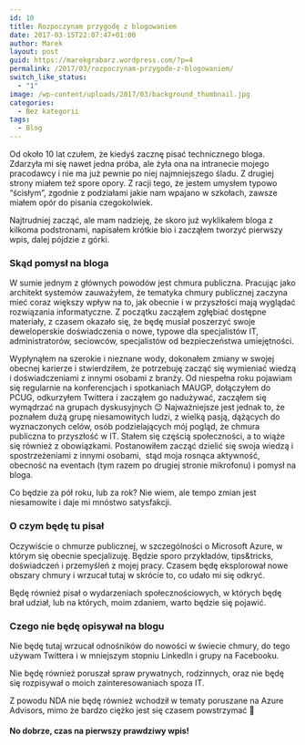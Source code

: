 ```yaml
---
id: 10
title: Rozpoczynam przygodę z blogowaniem
date: 2017-03-15T22:07:47+01:00
author: Marek
layout: post
guid: https://marekgrabarz.wordpress.com/?p=4
permalink: /2017/03/rozpoczynam-przygode-z-blogowaniem/
switch_like_status:
  - "1"
image: /wp-content/uploads/2017/03/background_thumbnail.jpg
categories:
  - Bez kategorii
tags:
  - Blog
---
```

Od około 10 lat czułem, że kiedyś zacznę pisać technicznego bloga. Zdarzyła mi się nawet jedna próba, ale żyła ona na intranecie mojego pracodawcy i nie ma już pewnie po niej najmniejszego śladu. Z drugiej strony miałem też spore opory. Z racji tego, że jestem umysłem typowo &#8220;ścisłym&#8221;, zgodnie z podziałami jakie nam wpajano w szkołach, zawsze miałem opór do pisania czegokolwiek.

Najtrudniej zacząć, ale mam nadzieję, że skoro już wyklikałem bloga z kilkoma podstronami, napisałem krótkie bio i zacząłem tworzyć pierwszy wpis, dalej pójdzie z górki.

### Skąd pomysł na bloga

W sumie jednym z głównych powodów jest chmura publiczna. Pracując jako architekt systemów zauważyłem, że tematyka chmury publicznej zaczyna mieć coraz większy wpływ na to, jak obecnie i w przyszłości mają wyglądać rozwiązania informatyczne. Z początku zacząłem zgłębiać dostępne materiały, z czasem okazało się, że będę musiał poszerzyć swoje deweloperskie doświadczenia o nowe, typowe dla specjalistów IT, administratorów, seciowców, specjalistów od bezpieczeństwa umiejętności.

Wypłynąłem na szerokie i nieznane wody, dokonałem zmiany w swojej obecnej karierze i stwierdziłem, że potrzebuję zacząć się wymieniać wiedzą i doświadczeniami z innymi osobami z branży. Od niespełna roku pojawiam się regularnie na konferencjach i spotkaniach MAUGP, dołączyłem do PCUG, odkurzyłem Twittera i zacząłem go nadużywać, zacząłem się wymądrzać na grupach dyskusyjnych 😉 Najważniejsze jest jednak to, że poznałem dużą grupę niesamowitych ludzi, z wielką pasją, dążących do wyznaczonych celów, osób podzielających mój pogląd, że chmura publiczna to przyszłość w IT. Stałem się częścią społeczności, a to wiąże się również z obowiązkami. Postanowiłem zacząć dzielić się swoja wiedzą i spostrzeżeniami z innymi osobami,  stąd moja rosnąca aktywność, obecność na eventach (tym razem po drugiej stronie mikrofonu) i pomysł na bloga.

Co będzie za pół roku, lub za rok? Nie wiem, ale tempo zmian jest niesamowite i daje mi mnóstwo satysfakcji.

### O czym będę tu pisał

Oczywiście o chmurze publicznej, w szczególności o Microsoft Azure, w którym się obecnie specjalizuję. Będzie sporo przykładów, tips&tricks, doświadczeń i przemyśleń z mojej pracy. Czasem będę eksplorował nowe obszary chmury i wrzucał tutaj w skrócie to, co udało mi się odkryć.

Będę również pisał o wydarzeniach społecznościowych, w których będę brał udział, lub na których, moim zdaniem, warto będzie się pojawić.

### Czego nie będę opisywał na blogu

Nie będę tutaj wrzucał odnośników do nowości w świecie chmury, do tego używam Twittera i w mniejszym stopniu LinkedIn i grupy na Facebooku.

Nie będę również poruszał spraw prywatnych, rodzinnych, oraz nie będę się rozpisywał o moich zainteresowaniach spoza IT.

Z powodu NDA nie będę również wchodził w tematy poruszane na Azure Advisors, mimo że bardzo ciężko jest się czasem powstrzymać 🙂

#### **No dobrze, czas na pierwszy prawdziwy wpis!**